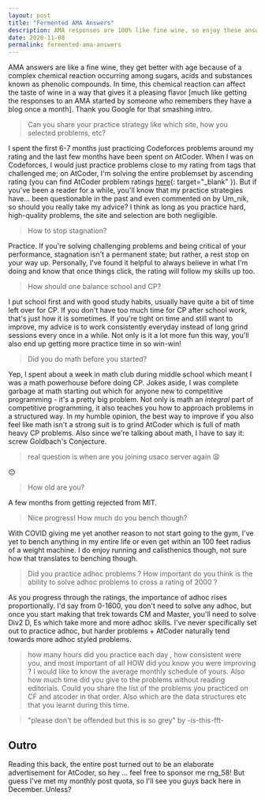 ```yaml
---
layout: post
title: "Fermented AMA Answers"
description: AMA responses are 100% like fine wine, so enjoy these answers that are a month late!
date: 2020-11-08
permalink: fermented-ama-answers
---
```


AMA answers are like a fine wine, they get better with age because of a complex chemical reaction occurring among sugars, acids and substances known as phenolic compounds. In time, this chemical reaction can affect the taste of wine in a way that gives it a pleasing flavor [much like getting the responses to an AMA started by someone who remembers they have a blog once a month]. Thank you Google for that smashing intro.

> Can you share your practice strategy like which site, how you selected problems, etc?

I spent the first 6-7 months just practicing Codeforces problems around my rating and the last few months have been spent on AtCoder. When I was on Codeforces, I would just practice problems close to my rating from tags that challenged me; on AtCoder, I'm solving the entire problemset by ascending rating (you can find AtCoder problem ratings [here](https://kenkoooo.com/atcoder/){: target="_blank" }). But if you've been a reader for a while, you'll know that my practice strategies have... been questionable in the past and even commented on by Um_nik, so should you really take my advice? I think as long as you practice hard, high-quality problems, the site and selection are both negligible.

> How to stop stagnation?

Practice. If you're solving challenging problems and being critical of your performance, stagnation isn't a permanent state; but rather, a rest stop on your way up. Personally, I've found it helpful to always believe in what I'm doing and know that once things click, the rating will follow my skills up too.

> How should one balance school and CP?

I put school first and with good study habits, usually have quite a bit of time left over for CP. If you don't have too much time for CP after school work, that's just how it is sometimes. If you're tight on time and still want to improve, my advice is to work consistently everyday instead of long grind sessions every once in a while. Not only is it a lot more fun this way, you'll also end up getting more practice time in so win-win!

> Did you do math before you started?

Yep, I spent about a week in math club during middle school which meant I was a math powerhouse before doing CP. Jokes aside, I was complete garbage at math starting out which for anyone new to competitive programming - it's a pretty big problem. Not only is math an *integral* part of competitive programming, it also teaches you how to approach problems in a structured way. In my humble opinion, the best way to improve if you also feel like math isn't a strong suit is to grind AtCoder which is full of math heavy CP problems. Also since we're talking about math, I have to say it: screw Goldbach's Conjecture.

> real question is when are you joining usaco server again :weary:

:pensive:

> How old are you?

A few months from getting rejected from MIT.

> Nice progress! How much do you bench though?

With COVID giving me yet another reason to not start going to the gym, I've yet to bench anything in my entire life or even get within an 100 feet radius of a weight machine. I do enjoy running and calisthenics though, not sure how that translates to benching though.

> Did you practice adhoc problems ? How important do you think is the ability to solve adhoc problems to cross a rating of 2000 ?

As you progress through the ratings, the importance of adhoc rises proportionally. I'd say from 0-1600, you don't need to solve any adhoc, but once you start making that trek towards CM and Master, you'll need to solve Div2 D, Es which take more and more adhoc skills. I've never specifically set out to practice adhoc, but harder problems + AtCoder naturally tend towards more adhoc styled problems.

> how many hours did you practice each day , how consistent were you, and most important of all HOW did you know you were improving ? I would like to know the average monthly schedule of yours. Also how much time did you give to the problems without reading editorials. Could you share the list of the problems you practiced on CF and atcoder in that order. Also which are the data structures etc that you learnt during this time.

> "please don't be offended but this is so grey" by -is-this-fft-

## Outro

Reading this back, the entire post turned out to be an elaborate advertisement for AtCoder, so hey ... feel free to sponsor me rng_58! But guess I've met my monthly post quota, so I'll see you guys back here in December. Unless?